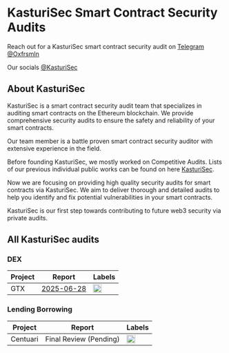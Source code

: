 # KasturiSec Smart Contract Security Audits

Reach out for a KasturiSec smart contract security audit on [Telegram @Oxfrsmln](https://t.me/Oxfrsmln)

Our socials [@KasturiSec](https://x.com/KasturiSec)

## About KasturiSec

KasturiSec is a smart contract security audit team that specializes in auditing smart contracts on the Ethereum blockchain.
We provide comprehensive security audits to ensure the safety and reliability of your smart contracts.

Our team member is a battle proven smart contract security auditor with extensive experience in the field.

Before founding KasturiSec, we mostly worked on Competitive Audits.
Lists of our previous individual public works can be found on here [KasturiSec](https://audits.sherlock.xyz/watson/KasturiSec).

Now we are focusing on providing high quality security audits for smart contracts via KasturiSec.
We aim to deliver thorough and detailed audits to help you identify and fix potential vulnerabilities in your smart contracts.

KasturiSec is our first step towards contributing to future web3 security via private audits.

## All KasturiSec audits

### DEX

| Project           | Report                                                               | Labels                                                                                      |
| ----------------- | -------------------------------------------------------------------- | ------------------------------------------------------------------------------------------- |
| GTX               | [2025-06-28](team/pdf/2025-06-28-GTX.pdf)                            | <img height="20" src="https://img.shields.io/badge/-Solidity-63698d?style=flat" />          |

### Lending Borrowing

| Project           | Report                                                               | Labels                                                                                      |
| ----------------- | -------------------------------------------------------------------- | ------------------------------------------------------------------------------------------- |
| Centuari          | Final Review (Pending)                                               | <img height="20" src="https://img.shields.io/badge/-Solidity-63698d?style=flat" />          |
